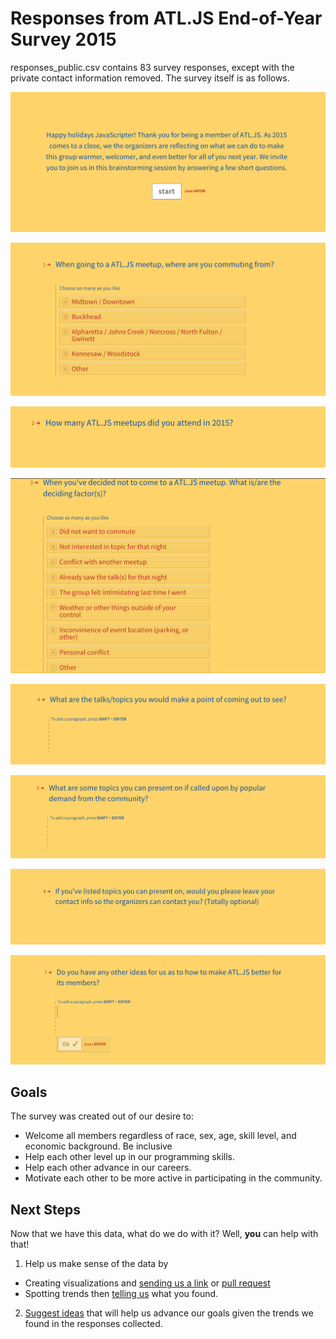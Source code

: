 # Responses from ATL.JS End-of-Year Survey 2015

responses_public.csv contains 83 survey responses, except with the private contact information removed. The survey itself is as follows.

![Welcome Screen](images/welcome.png)

![Locations Commuting From](images/commute-locations.png)

![Attendance](images/attendance.png)

![Attendance Deciding Factors](images/attendance-deciding-factors.png)

![Topics](images/topics.png)

![Mindshare](images/mindshare.png)

![Contact Info](images/contact-info.png)

![Ideas](images/ideas.png)

## Goals

The survey was created out of our desire to:

* Welcome all members regardless of race, sex, age, skill level, and economic background. Be inclusive
* Help each other level up in our programming skills.
* Help each other advance in our careers.
* Motivate each other to be more active in participating in the community.

## Next Steps

Now that we have this data, what do we do with it? Well, **you** can help with that!

1. Help us make sense of the data by
  * Creating visualizations and [sending us a link](https://github.com/atlantajavascript/end-of-year-survey-2015/issues/new) or [pull request](https://github.com/atlantajavascript/end-of-year-survey-2015/pulls)
  * Spotting trends then [telling us](https://github.com/atlantajavascript/end-of-year-survey-2015/issues/new) what you found.
2. [Suggest ideas](https://github.com/atlantajavascript/end-of-year-survey-2015/issues/new) that will help us advance our goals given the trends we found in the responses collected.


